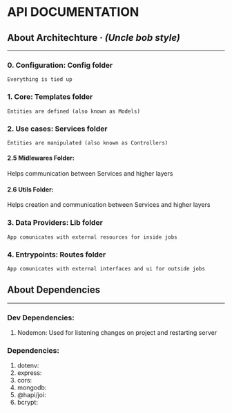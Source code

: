 # API DOCUMENTATION

## About Architechture  ·  _(Uncle bob style)_
____

### 0. Configuration: Config folder

    Everything is tied up 

### 1. Core: Templates folder

    Entities are defined (also known as Models)


### 2. Use cases: Services folder

    Entities are manipulated (also known as Controllers)

#### 2.5 Midlewares Folder: 
Helps communication between Services and higher layers

#### 2.6 Utils Folder: 
Helps creation and communication between Services and higher layers

### 3. Data Providers: Lib folder

    App comunicates with external resources for inside jobs

### 4. Entrypoints: Routes folder

    App comunicates with external interfaces and ui for outside jobs

## About Dependencies
____

### Dev Dependencies:
1. Nodemon: Used for listening changes on project and restarting server

### Dependencies:
1. dotenv:
2. express:
3. cors:
4. mongodb:
5. @hapi/joi:
6. bcrypt: